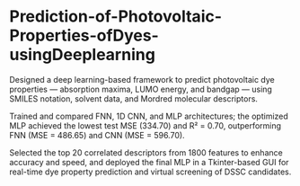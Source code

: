 # Prediction-of-Photovoltaic-Properties-ofDyes-usingDeeplearning
Designed a deep learning-based framework to predict photovoltaic dye properties — absorption maxima, LUMO energy, and bandgap — using SMILES notation, solvent data, and Mordred molecular descriptors.

Trained and compared FNN, 1D CNN, and MLP architectures; the optimized MLP achieved the lowest test MSE (334.70) and R² = 0.70, outperforming FNN (MSE = 486.65) and CNN (MSE = 596.70).

Selected the top 20 correlated descriptors from 1800 features to enhance accuracy and speed, and deployed the final MLP in a Tkinter-based GUI for real-time dye property prediction and virtual screening of DSSC candidates.
